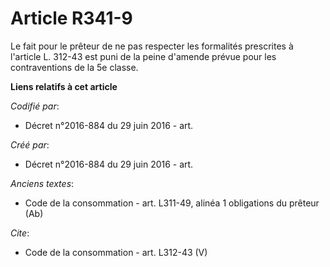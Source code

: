 # Article R341-9

Le fait pour le prêteur de ne pas respecter les formalités prescrites à l'article L. 312-43 est puni de la peine d'amende
prévue pour les contraventions de la 5e classe.

**Liens relatifs à cet article**

_Codifié par_:

  - Décret n°2016-884 du 29 juin 2016 - art.

_Créé par_:

  - Décret n°2016-884 du 29 juin 2016 - art.

_Anciens textes_:

  - Code de la consommation - art. L311-49, alinéa 1 obligations du prêteur (Ab)

_Cite_:

  - Code de la consommation - art. L312-43 (V)
